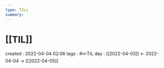 ```yaml
---
type: TILs
summary: 
---
```


# [[TIL]]
created : 2022-04-04 02:06
tags : #✏️TIL
day : [[2022-04-03]] ← 2022-04-04 → [[2022-04-05]]
